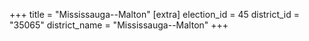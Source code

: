 +++
title = "Mississauga--Malton"
[extra]
election_id = 45
district_id = "35065"
district_name = "Mississauga--Malton"
+++
